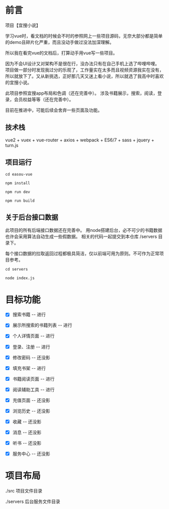 # 前言

项目【宜搜小说】

学习vue时，看文档的时候会不时的参照网上一些项目源码，无奈大部分都是简单的demo且碎片化严重，而且没动手做过没法加深理解。

所以我在看完vue的文档后，打算动手用vue写一些项目。

因为不会UI设计又对架构不是很在行，没办法只有在自己手机上选了哔哩哔哩。项目做一部分时发现我过分的乐观了，工作量实在太多而且视频资源我实在没有，所以就放下了。又从新挑选，正好那几天又迷上看小说，所以就选了我高中时喜欢的宜搜小说。

此项目参照宜搜app布局和色调（还在完善中）。
涉及书籍展示，搜索，阅读，登录，会员权益等等（还在完善中）。

目前在推进中，可能后续会舍弃一些页面及功能。


## 技术栈

vue2 + vuex + vue-router + axios + webpack + ES6/7 + sass + jquery + turn.js


## 项目运行

```
cd easou-vue

npm install

npm run dev

npm run build

```

## 关于后台接口数据

此项目的所有后端接口数据还在完善中。
用node搭建后台，必不可少的书籍数据也许会采用算法自动生成一些假数据。
相关的代码一起提交到本仓库 /servers 目录下。

每个接口数据的拉取返回过程都极具简洁，仅以前端可用为原则。不可作为正常项目参考。

```
cd servers

node index.js

```

# 目标功能
- [x] 搜索书籍 -- 进行
- [x] 展示所搜索的书籍列表 -- 进行
- [x] 个人详情页面 -- 进行
- [x] 登录、注册 -- 进行
- [x] 修改密码 -- 还没影
- [x] 填充书架 -- 进行
- [x] 书籍阅读页面 -- 进行
- [x] 阅读辅助工具 -- 进行
- [x] 充值页面 -- 还没影
- [x] 浏览历史 -- 还没影
- [x] 收藏 -- 还没影
- [x] 消息 -- 还没影
- [x] 听书 -- 还没影
- [x] 服务中心 -- 还没影


# 项目布局

./src      项目文件目录

./servers  后台服务文件目录